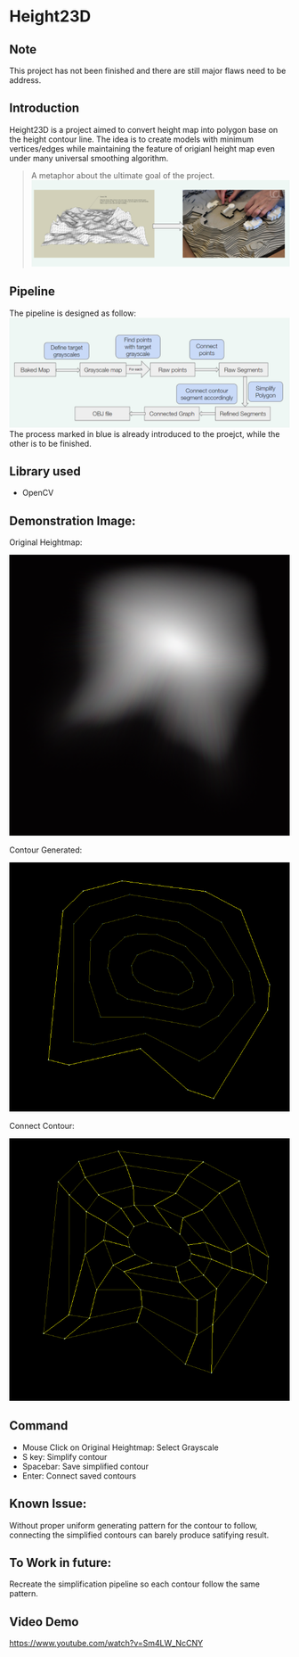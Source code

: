 # Height23D

## Note
This project has not been finished and there are still major flaws need to be address. 

## Introduction
Height23D is a project aimed to convert height map into polygon base on the height contour line. The idea is to create models with minimum vertices/edges while maintaining the feature of origianl height map even under many universal smoothing algorithm. 

> A metaphor about the ultimate goal of the project.
![ConvertIdea](https://github.com/biohazardlby/Height23D/blob/master/ReadMeImage/ConverIdea.png)

## Pipeline
The pipeline is designed as follow:
![Pipeline Image](https://github.com/biohazardlby/Height23D/blob/master/ReadMeImage/pipeline.png)
The process marked in blue is already introduced to the proejct, while the other is to be finished.

## Library used
* OpenCV

## Demonstration Image:
Original Heightmap:

![Original Heightmap](https://github.com/biohazardlby/Height23D/blob/master/Height2Terrain/hm2.png)

Contour Generated:

![Contour Generated](https://github.com/biohazardlby/Height23D/blob/master/ReadMeImage/Process1.png)

Connect Contour:

![Contour Generated](https://github.com/biohazardlby/Height23D/blob/master/ReadMeImage/Process2.png)

## Command
* Mouse Click on Original Heightmap: Select Grayscale
* S key:  Simplify contour
* Spacebar: Save simplified contour
* Enter:  Connect saved contours

## Known Issue:
Without proper uniform generating pattern for the contour to follow, connecting the simplified contours can barely produce satifying result.

## To Work in future:
Recreate the simplification pipeline so each contour follow the same pattern.

## Video Demo
https://www.youtube.com/watch?v=Sm4LW_NcCNY
